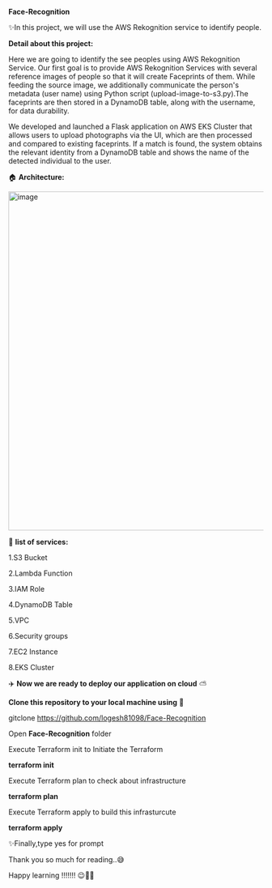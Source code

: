 **Face-Recognition**

✨In this project, we will use the AWS Rekognition service to identify people.

**Detail about this project:**

Here we are going to identify the see peoples using AWS Rekognition Service. Our first goal is to provide AWS Rekognition Services with several reference images of people so that it will create Faceprints of them.  While feeding the source image, we additionally communicate the person's metadata (user name) using Python script (upload-image-to-s3.py).The faceprints are then stored in a DynamoDB table, along with the username, for data durability.

We developed and launched a Flask application on AWS EKS Cluster that allows users to upload photographs via the UI, which are then processed and compared to existing faceprints. If a match is found, the system obtains the relevant identity from a DynamoDB table and shows the name of the detected individual to the user.

🏠 **Architecture:**

<img width="1217" height="670" alt="image" src="https://github.com/user-attachments/assets/88e76ca7-5f0f-4b38-982f-933f6a478633" />


📃 **list of services:**

  1.S3 Bucket

  2.Lambda Function

  3.IAM Role

  4.DynamoDB Table

  5.VPC

  6.Security groups

  7.EC2 Instance

  8.EKS Cluster

✈️ **Now we are ready to deploy our application on cloud** ⛅

**Clone this repository to your local machine using** 🧐

gitclone https://github.com/logesh81098/Face-Recognition

Open **Face-Recognition** folder
     
Execute Terraform init to Initiate the Terraform

**terraform init**      

Execute Terraform plan to check about infrastructure 

**terraform plan**

Execute Terraform apply to build this infrasturcute

**terraform apply**

✨Finally,type yes for prompt


Thank you so much for reading..😅

Happy learning !!!!!!! 😉😶‍🌫️
